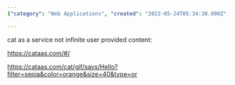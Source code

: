 ```yaml
---
{"category": "Web Applications", "created": "2022-05-24T05:34:38.000Z", "date": "2022-05-24 05:34:38", "description": "The article discusses an open API for generating cat-themed content through the website 'cataas.com'. This platform offers a range of options to create and personalize images featuring cats, making it an entertaining and engaging service.", "modified": "2022-08-18T16:39:49.970Z", "tags": ["API", "cat video", "image sources", "information gathering", "scraping", "stub", "video sources"], "title": "开放api 信息来源"}

---
```


cat as a service not infinite user provided content:

https://cataas.com/#/

https://cataas.com/cat/gif/says/Hello?filter=sepia&color=orange&size=40&type=or
